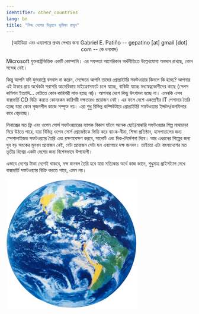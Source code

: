 ```yaml
---
identifier: other_countries
lang: bn
title: "নিজ দেশের উন্নয়নে ভূমিকা রাখুন"
---
```


<center>(আইডিয়া এবং এব্যাপারে প্রথম লেখার জন্য Gabriel E. Patiño -- gepatino [at] gmail [dot] com -- কে ধন্যবাদ) </center>

Microsoft যুক্তরাষ্ট্রভিত্তিক একটি কোম্পানি। এর সফলতা আমেরিকান অর্থনীতিতে উল্লেখযোগ্য অবদান রাখছে, কোন সন্দেহ নেই।

কিন্তু আপনি যদি যুক্তরাষ্ট্রে বসবাস না করেন, সেক্ষেত্রে আপনি তাদের প্রোপ্রাইটরি সফটওয়্যার কিনলে কি হচ্ছে? আপনার এই টাকার প্রায় অর্ধেকটা সরাসরি আমেরিকায় মাইক্রোসফটে চলে যাচ্ছে, বাকিটা যাচ্ছে মধ্যস্বত্বভোগীদের কাছে (সেলস কমিশন ইত্যাদি... যেটাতে কোন কারিগরী লাভ হচ্ছে না)। আপনার দেশে কিছু উৎপাদন হচ্ছে না। এমনকি এসব বাক্সভর্তি CD বিক্রি করতে কোনরকম কারিগরী দক্ষতারও প্রয়োজন নেই। এর ফলে দেশে একশ্রেণীর IT পেশাদার তৈরি হচ্ছে যারা কোন সৃজনশীল কাজে সম্পৃক্ত নয়। এরা শুধু বিভিন্ন কম্পিউটারে প্রোপ্রাইটরি সফটওয়্যার ইন্সটল/কনফিগার করে বেড়াচ্ছে।

লিনাক্সের মত ফ্রি এবং ওপেন সোর্স সফটওয়্যারের ব্যাপক বিকাশ ঘটলে অনেক ছোট/মাঝারি সফটওয়্যার শিল্প মাথাচাড়া দিয়ে উঠতে পারে, যারা বিভিন্ন ওপেন সোর্স প্রোজেক্টকে ভিত্তি করে ব্যাংক-বীমা, শিক্ষা প্রতিষ্ঠান, হাসপাতালের জন্য স্পেশালাইজড সফটওয়্যার তৈরি এবং রক্ষণাবেক্ষণ করবে, সাপোর্ট এবং দিক-নির্দেশনা দিবে। আর এধরনের শিল্পের জন্য খুব বড় অংকের মূলধন প্রয়োজন নেই, যেটা প্রয়োজন সেটা হল এব্যাপারে দক্ষ জনবল। তাইতো এটা বাংলাদেশের মত তৃতীয় বিশ্বের একটা দেশের জন্য বিশেষভাবে উপযোগী।

এভাবে দেশের টাকা দেশেই থাকবে, দক্ষ জনবল তৈরি হবে যারা সত্যিকার অর্থে কাজ জানে, শুধুমাত্র প্রাইসট্যাগ দেখে বাক্সভর্তি সফটওয়্যার বিক্রি করতে পারে, এমন নয়।

<img src="/img/earth.png" />




